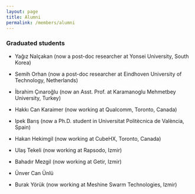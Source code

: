 ```yaml
---
layout: page
title: Alumni
permalink: /members/alumni
---
```


### Graduated students

* Yağız Nalçakan (now a post-doc researcher at Yonsei University, South Korea)

* Semih Orhan (now a post-doc researcher at Eindhoven University of Technology, Netherlands)

* İbrahim Çınaroğlu (now an Asst. Prof. at Karamanoglu Mehmetbey University, Turkey)

* Hakkı Can Karaimer (now working at Qualcomm, Toronto, Canada)

* Ipek Barış (now a Ph.D. student in Universitat Politècnica de València, Spain)

* Hakan Hekimgil (now working at CubeHX, Toronto, Canada)

* Ulaş Tekeli (now working at Rapsodo, Izmir)

* Bahadır Mezgil (now working at Getir, Izmir)

* Ünver Can Ünlü
  
* Burak Yörük (now working at Meshine Swarm Technologies, Izmir)

